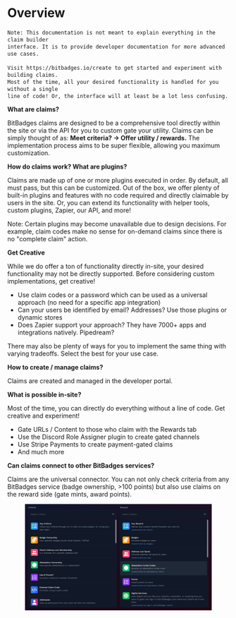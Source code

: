 # Overview

```
Note: This documentation is not meant to explain everything in the claim builder 
interface. It is to provide developer documentation for more advanced use cases.

Visit https://bitbadges.io/create to get started and experiment with building claims.
Most of the time, all your desired functionality is handled for you without a single 
line of code! Or, the interface will at least be a lot less confusing.
```

**What are claims?**

BitBadges claims are designed to be a comprehensive tool directly within the site or via the API for you to custom gate your utility. Claims can be simply thought of as: **Meet criteria? -> Offer utility / rewards.** The implementation process aims to be super flexible, allowing you maximum customization.&#x20;

**How do claims work? What are plugins?**

Claims are made up of one or more plugins executed in order. By default, all must pass, but this can be customized. Out of the box, we offer plenty of built-in plugins and features with no code required and directly claimable by users in the site. Or, you can extend its functionality with helper tools, custom plugins, Zapier, our API, and more!

Note: Certain plugins may become unavailable due to design decisions. For example, claim codes make no sense for on-demand claims since there is no "complete claim" action.

**Get Creative**

While we do offer a ton of functionality directly in-site, your desired functionality may not be directly supported. Before considering custom implementations, get creative!&#x20;

* Use claim codes or a password which can be used as a universal approach (no need for a specific app integration)
* Can your users be identified by email? Addresses? Use those plugins or dynamic stores
* Does Zapier support your approach? They have 7000+ apps and integrations natively. Pipedream?

There may also be plenty of ways for you to implement the same thing with varying tradeoffs. Select the best for your use case.

**How to create / manage claims?**

Claims are created and managed in the developer portal.

**What is possible in-site?**

Most of the time, you can directly do everything without a line of code. Get creative and experiment!

* Gate URLs / Content to those who claim with the Rewards tab
* Use the Discord Role Assigner plugin to create gated channels
* Use Stripe Payments to create payment-gated claims
* And much more

**Can claims connect to other BitBadges services?**

Claims are the universal connector. You can not only check criteria from any BitBadges service (badge ownership, >100 points) but also use claims on the reward side (gate mints, award points).

<figure><img src="../../.gitbook/assets/image (221).png" alt=""><figcaption></figcaption></figure>
